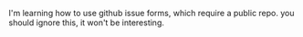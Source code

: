 I'm learning how to use github issue forms, which require a public repo. you should ignore this, it won't be interesting.
